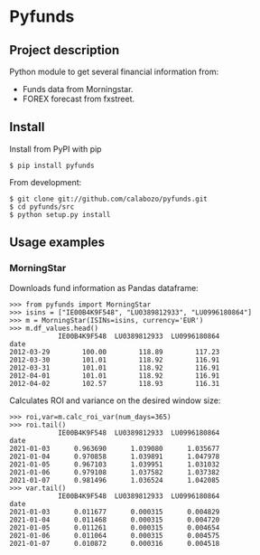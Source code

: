 # Pyfunds

## Project description

Python module to get several financial information from:
* Funds data from Morningstar.
* FOREX forecast from fxstreet.


## Install
Install from PyPI with pip
```
$ pip install pyfunds
```

From development:
``` 
$ git clone git://github.com/calabozo/pyfunds.git
$ cd pyfunds/src
$ python setup.py install
```

## Usage examples

### MorningStar

Downloads fund information as Pandas dataframe:
```
>>> from pyfunds import MorningStar
>>> isins = ["IE00B4K9F548", "LU0389812933", "LU0996180864"]
>>> m = MorningStar(ISINs=isins, currency='EUR')
>>> m.df_values.head()
            IE00B4K9F548  LU0389812933  LU0996180864
date                                                
2012-03-29        100.00        118.89        117.23
2012-03-30        101.01        118.92        116.91
2012-03-31        101.01        118.92        116.91
2012-04-01        101.01        118.92        116.91
2012-04-02        102.57        118.93        116.31
```

Calculates ROI and variance on the desired window size:

```
>>> roi,var=m.calc_roi_var(num_days=365)
>>> roi.tail()
            IE00B4K9F548  LU0389812933  LU0996180864
date                                                
2021-01-03      0.963690      1.039080      1.035677
2021-01-04      0.970858      1.039891      1.047978
2021-01-05      0.967103      1.039951      1.031032
2021-01-06      0.979108      1.037582      1.037382
2021-01-07      0.981496      1.036524      1.042085
>>> var.tail()
            IE00B4K9F548  LU0389812933  LU0996180864
date                                                
2021-01-03      0.011677      0.000315      0.004829
2021-01-04      0.011468      0.000315      0.004720
2021-01-05      0.011261      0.000315      0.004654
2021-01-06      0.011064      0.000315      0.004575
2021-01-07      0.010872      0.000316      0.004518

```

